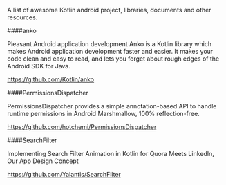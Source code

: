 A list of awesome Kotlin android project, libraries, documents and other resources.

####anko

Pleasant Android application development 
Anko is a Kotlin library which makes Android application development faster and easier. It makes your code clean and easy to read, and lets you forget about rough edges of the Android SDK for Java.

https://github.com/Kotlin/anko


####PermissionsDispatcher

PermissionsDispatcher provides a simple annotation-based API to handle runtime permissions in Android Marshmallow, 100% reflection-free.

https://github.com/hotchemi/PermissionsDispatcher



####SearchFilter

Implementing Search Filter Animation in Kotlin for Quora Meets LinkedIn, Our App Design Concept

https://github.com/Yalantis/SearchFilter







